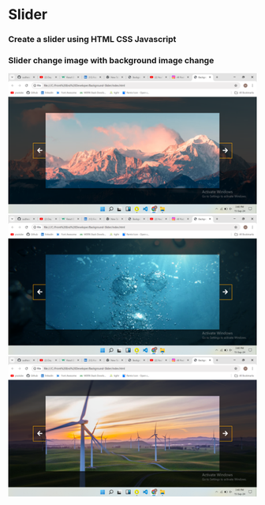 # Slider 

### Create a slider using HTML CSS Javascript 
### Slider change image with background image change 

![preview img](./image/img-1.png)
![preview img](./image/img-2.png)
![preview img](./image/img-3.png)